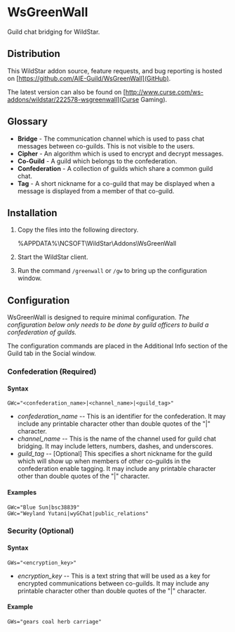 WsGreenWall
===========

Guild chat bridging for WildStar.

Distribution
------------

This WildStar addon source, feature requests, and bug reporting is hosted on [https://github.com/AIE-Guild/WsGreenWall](GitHub).

The latest version can also be found on [http://www.curse.com/ws-addons/wildstar/222578-wsgreenwall](Curse Gaming).


Glossary
--------

- **Bridge** - The communication channel which is used to pass chat messages between co-guilds.  This is not visible to the users.
- **Cipher** - An algorithm which is used to encrypt and decrypt messages.
- **Co-Guild** - A guild which belongs to the confederation.
- **Confederation** - A collection of guilds which share a common guild chat.
- **Tag** - A short nickname for a co-guild that may be displayed when a message is displayed from a member of that co-guild.


Installation
------------

1. Copy the files into the following directory.

    %APPDATA%\NCSOFT\WildStar\Addons\WsGreenWall

2. Start the WildStar client.

3. Run the command `/greenwall` or `/gw` to bring up the configuration window.


Configuration
-------------

WsGreenWall is designed to require minimal configuration. *The configuration below only needs to be done by guild officers to build a confederation of guilds.*

The configuration commands are placed in the Additional Info section of the Guild tab in the Social window.

### Confederation (Required)

#### Syntax

    GWc="<confederation_name>|<channel_name>|<guild_tag>"

- *confederation_name* -- This is an identifier for the confederation.  It may include any printable character other than double quotes of the "|" character.
- *channel_name* -- This is the name of the channel used for guild chat bridging. It may include letters, numbers, dashes, and underscores.
- *guild_tag* -- [Optional] This specifies a short nickname for the guild which will show up when members of other co-guilds in the confederation enable tagging. It may include any printable character other than double quotes of the "|" character.

#### Examples

    GWc="Blue Sun|bsc38839"
    GWc="Weyland Yutani|wyGChat|public_relations"


### Security (Optional)

#### Syntax

    GWs="<encryption_key>"

- *encryption_key* -- This is a text string that will be used as a key for encrypted communications between co-guilds. It may include any printable character other than double quotes of the "|" character.
 
#### Example

    GWs="gears coal herb carriage"


